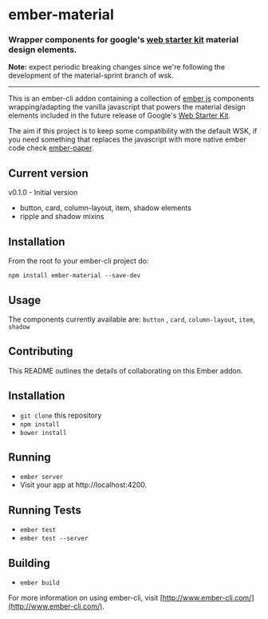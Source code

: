 # ember-material
### Wrapper components for google's [web starter kit](https://github.com/google/web-starter-kit/) material design elements. 

**Note:** expect periodic breaking changes since we're following the development of the material-sprint branch of wsk.

____

This is an ember-cli addon containing a collection of [ember js](http://emberjs.com/) 
components wrapping/adapting the vanilla javascript that powers the material 
design elements included in the future release of Google's 
[Web Starter Kit](https://github.com/google/web-starter-kit/).

The aim if this project is to keep some compatibility with the default WSK,
if you need something that replaces the javascript with more native ember
code check [ember-paper](https://github.com/miguelcobain/ember-paper).

## Current version
v0.1.0 - Initial version
  * button, card, column-layout, item, shadow elements
  * ripple and shadow mixins

## Installation
From the root fo your ember-cli project do:

    npm install ember-material --save-dev

## Usage
The components currently available are:
`button` , `card`, `column-layout`, `item`, `shadow`





## Contributing

This README outlines the details of collaborating on this Ember addon.

## Installation

* `git clone` this repository
* `npm install`
* `bower install`

## Running

* `ember server`
* Visit your app at http://localhost:4200.

## Running Tests

* `ember test`
* `ember test --server`

## Building

* `ember build`

For more information on using ember-cli, visit [http://www.ember-cli.com/](http://www.ember-cli.com/).
